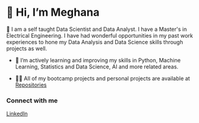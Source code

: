 # 👋 Hi, I’m Meghana
👀 I am a self taught Data Scientist and Data Analyst. I have a Master's in Electrical Engineering. 
I have had wonderful opportunities in my past work experiences to hone my Data Analysis and Data Science skills through projects as well.
- 🌱 I’m actively learning and improving my skills in Python, Machine Learning, Statistics and Data Science, AI and more related areas.

- 👨‍💻 All of my bootcamp projects and personal projects are available at <a href="https://github.com/megabagem?tab=repositories">Repositories</a>

### Connect with me
<a href="https://www.linkedin.com/in/bgem/">LinkedIn</a>


<!---
megabagem/megabagem is a ✨ special ✨ repository because its `README.md` (this file) appears on your GitHub profile.
You can click the Preview link to take a look at your changes. 
- 💞️ I’m looking to collaborate and.
- 📫 How to reach me ...
- 😄 Pronouns: ...
- ⚡ Fun fact: ...
--->
